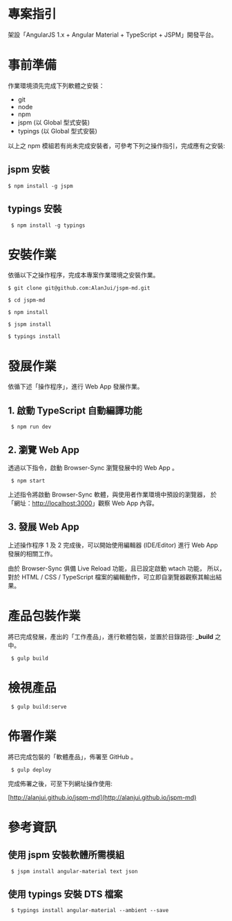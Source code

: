 # 專案指引

架設「AngularJS 1.x + Angular Material + TypeScript + JSPM」開發平台。

# 事前準備

作業環境須先完成下列軟體之安裝：

 * git
 * node
 * npm
 * jspm (以 Global 型式安裝)
 * typings (以 Global 型式安裝)

以上之 npm 模組若有尚未完成安裝者，可參考下列之操作指引，完成應有之安裝:

## jspm 安裝

```
$ npm install -g jspm
```

## typings 安裝

```
 $ npm install -g typings
```

# 安裝作業

依循以下之操作程序，完成本專案作業環境之安裝作業。

```
$ git clone git@github.com:AlanJui/jspm-md.git

$ cd jspm-md

$ npm install

$ jspm install

$ typings install
```

# 發展作業

依循下述「操作程序」，進行 Web App 發展作業。

## 1. 啟動 TypeScript 自動編譯功能 

```
 $ npm run dev
```

## 2. 瀏覽 Web App 

透過以下指令，啟動 Browser-Sync 瀏覽發展中的 Web App 。

```
 $ npm start
```

上述指令將啟動 Browser-Sync 軟體，與使用者作業環境中預設的瀏覽器，
於「網址：[http://localhost:3000](http://localhost:3000)」觀察 Web App 內容。

## 3. 發展 Web App

上述操作程序 1 及 2 完成後，可以開始使用編輯器 (IDE/Editor) 進行 Web App 發展的相關工作。

由於 Browser-Sync 俱備 Live Reload 功能，且已設定啟動 wtach 功能，
所以，對於 HTML / CSS / TypeScript 檔案的編輯動作，可立即自瀏覽器觀察其輸出結果。

# 產品包裝作業

將已完成發展，產出的「工作產品」，進行軟體包裝，並置於目錄路徑: **_build**
之中。

```
 $ gulp build
```

# 檢視產品

```
 $ gulp build:serve
```

# 佈署作業

將已完成包裝的「軟體產品」，佈署至 GitHub 。

```
 $ gulp deploy
```

完成佈署之後，可至下列網址操作使用:

[http://alanjui.github.io/jspm-md](http://alanjui.github.io/jspm-md)



# 參考資訊

## 使用 jspm 安裝軟體所需模組

```
 $ jspm install angular-material text json 
```

## 使用 typings 安裝 DTS 檔案


```
 $ typings install angular-material --ambient --save
```


